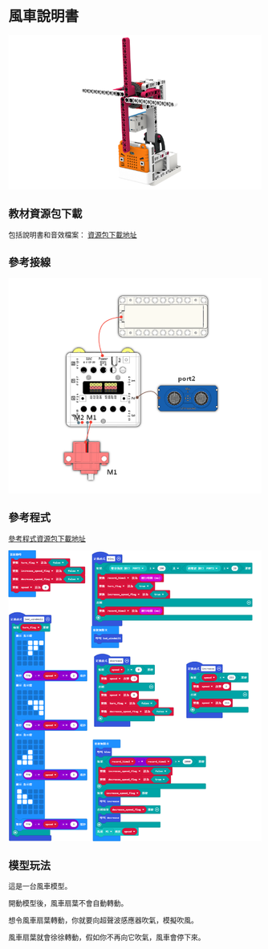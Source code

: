 # 風車說明書

![](./instruction1/10_windmill.png)

## 教材資源包下載

包括說明書和音效檔案： [資源包下載地址](https://bit.ly/Powerbrick10in1BuildingGuide)

## 參考接線

![](./instruction1/10_windmillcon.png)

## 參考程式

[參考程式資源包下載地址](https://bit.ly/Powerbrick10in1ModelsHex)

![](./instruction1/10_windmillcode.png)

## 模型玩法

這是一台風車模型。

開動模型後，風車扇葉不會自動轉動。

想令風車扇葉轉動，你就要向超聲波感應器吹氣，模擬吹風。

風車扇葉就會徐徐轉動，假如你不再向它吹氣，風車會停下來。
